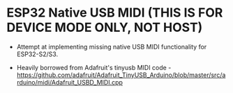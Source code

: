 # ESP32 Native USB MIDI (THIS IS FOR DEVICE MODE ONLY, NOT HOST)
- Attempt at implementing missing native USB MIDI functionality for ESP32-S2/S3.

- Heavily borrowed from Adafruit's tinyusb MIDI code - https://github.com/adafruit/Adafruit_TinyUSB_Arduino/blob/master/src/arduino/midi/Adafruit_USBD_MIDI.cpp
